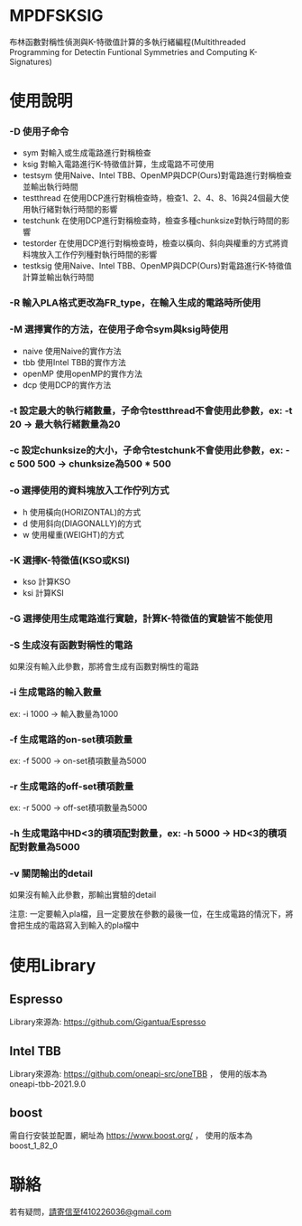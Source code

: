 # MPDFSKSIG

布林函數對稱性偵測與K-特徵值計算的多執行緒編程(Multithreaded Programming for Detectin Funtional Symmetries and Computing K-Signatures)

# 使用說明

### -D 使用子命令
  - sym 對輸入或生成電路進行對稱檢查
  - ksig 對輸入電路進行K-特徵值計算，生成電路不可使用  
  - testsym 使用Naive、Intel TBB、OpenMP與DCP(Ours)對電路進行對稱檢查並輸出執行時間
  - testthread 在使用DCP進行對稱檢查時，檢查1、2、4、8、16與24個最大使用執行緒對執行時間的影響
  - testchunk 在使用DCP進行對稱檢查時，檢查多種chunksize對執行時間的影響 
  - testorder 在使用DCP進行對稱檢查時，檢查以橫向、斜向與權重的方式將資料塊放入工作佇列種對執行時間的影響
  - testksig 使用Naive、Intel TBB、OpenMP與DCP(Ours)對電路進行K-特徵值計算並輸出執行時間

### -R 輸入PLA格式更改為FR_type，在輸入生成的電路時所使用

### -M 選擇實作的方法，在使用子命令sym與ksig時使用
  - naive 使用Naive的實作方法
  - tbb 使用Intel TBB的實作方法
  - openMP 使用openMP的實作方法
  - dcp 使用DCP的實作方法

### -t 設定最大的執行緒數量，子命令testthread不會使用此參數，ex: -t 20 -> 最大執行緒數量為20

### -c 設定chunksize的大小，子命令testchunk不會使用此參數，ex: -c 500 500 -> chunksize為500 * 500

### -o 選擇使用的資料塊放入工作佇列方式
- h 使用橫向(HORIZONTAL)的方式
- d 使用斜向(DIAGONALLY)的方式
- w 使用權重(WEIGHT)的方式

### -K 選擇K-特徵值(KSO或KSI)
- kso 計算KSO
- ksi 計算KSI

### -G 選擇使用生成電路進行實驗，計算K-特徵值的實驗皆不能使用

### -S 生成沒有函數對稱性的電路
如果沒有輸入此參數，那將會生成有函數對稱性的電路

### -i 生成電路的輸入數量
  ex: -i 1000 -> 輸入數量為1000

### -f 生成電路的on-set積項數量  
  ex: -f 5000 -> on-set積項數量為5000
 
### -r 生成電路的off-set積項數量
ex: -r 5000 -> off-set積項數量為5000

### -h 生成電路中HD<3的積項配對數量，ex: -h 5000 -> HD<3的積項配對數量為5000

### -v 關閉輸出的detail
如果沒有輸入此參數，那輸出實驗的detail

注意: 一定要輸入pla檔，且一定要放在參數的最後一位，在生成電路的情況下，將會把生成的電路寫入到輸入的pla檔中

# 使用Library

## Espresso
Library來源為: https://github.com/Gigantua/Espresso

## Intel TBB
Library來源為: https://github.com/oneapi-src/oneTBB ，
使用的版本為oneapi-tbb-2021.9.0

## boost
需自行安裝並配置，網址為 https://www.boost.org/ ，
使用的版本為boost_1_82_0

# 聯絡
若有疑問，請寄信至f410226036@gmail.com
